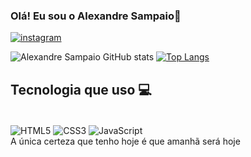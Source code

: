 ### Olá! Eu sou o Alexandre Sampaio👋

[![instagram](https://img.shields.io/badge/Instagram-E4405F?style=for-the-badge&logo=instagram&logoColor=black)](https://www.instagram.com/iamnobodyalg12/)

![Alexandre Sampaio  GitHub stats](https://github-readme-stats.vercel.app/api?username=NobodyAlexandre13&show_icons=true&bg_color=00000000)
[![Top Langs](https://github-readme-stats.vercel.app/api/top-langs/?username=NobodyAlexandre13&layout=donut)](https://github.com/NobodyAlexandre13/github-readme-stats)

### <h2>Tecnologia que uso 💻</h2>

<div style="display: inline-block"><br>
  <img align="center" alt="HTML5" src="https://img.shields.io/badge/HTML5-E34F26?style=for-the-badge&logo=html5&logoColor=white" />
  <img align="center" alt="CSS3" src="https://img.shields.io/badge/CSS3-1572B6?style=for-the-badge&logo=css3&logoColor=white" />
  <img align="center" alt="JavaScript" src="https://img.shields.io/badge/JavaScript-F7DF1E?style=for-the-badge&logo=javascript&logoColor=white" />
</div><br>
A única certeza que tenho hoje é que amanhã será hoje


